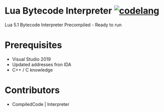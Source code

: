 # Lua Bytecode Interpreter [![codelang](https://img.shields.io/github/languages/top/yuukixdev/LBI)](https://github.com/yuukixdev/LBI/search?l=c)
Lua 5.1 Bytecode Interpreter
Precompiled - Ready to run
# Prerequisites
- Visual Studio 2019
- Updated addresses fron IDA
- C++ / C knowledge
# Contributors
- CompiledCode | Interpreter
